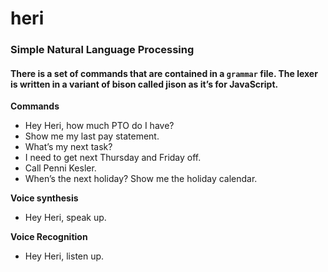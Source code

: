 # heri

### Simple Natural Language Processing
#### There is a set of commands that are contained in a `grammar` file. The lexer is written in a variant of bison called jison as it’s for JavaScript.

**Commands**
 - Hey Heri, how much PTO do I have?
 - Show me my last pay statement.
 - What’s my next task?
 - I need to get next Thursday and Friday off.
 - Call Penni Kesler.
 - When’s the next holiday? Show me the holiday calendar.

**Voice synthesis**
 - Hey Heri, speak up.

**Voice Recognition**
 - Hey Heri, listen up.
